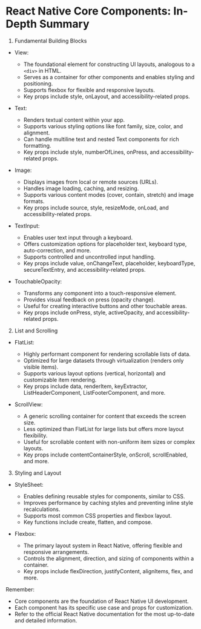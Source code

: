 # React Native Core Components: In-Depth Summary

1. Fundamental Building Blocks

- View:
  - The foundational element for constructing UI layouts, analogous to a `<div>` in HTML.
  - Serves as a container for other components and enables styling and positioning.
  - Supports flexbox for flexible and responsive layouts.
  - Key props include style, onLayout, and accessibility-related props.

- Text:
  - Renders textual content within your app.
  - Supports various styling options like font family, size, color, and alignment.
  - Can handle multiline text and nested Text components for rich formatting.
  - Key props include style, numberOfLines, onPress, and accessibility-related props.

- Image:
  - Displays images from local or remote sources (URLs).
  - Handles image loading, caching, and resizing.
  - Supports various content modes (cover, contain, stretch) and image formats.
  - Key props include source, style, resizeMode, onLoad, and accessibility-related props.

- TextInput:
  - Enables user text input through a keyboard.
  - Offers customization options for placeholder text, keyboard type, auto-correction, and more.
  - Supports controlled and uncontrolled input handling.
  - Key props include value, onChangeText, placeholder, keyboardType, secureTextEntry, and accessibility-related props.

- TouchableOpacity:
  - Transforms any component into a touch-responsive element.
  - Provides visual feedback on press (opacity change).
  - Useful for creating interactive buttons and other touchable areas.
  - Key props include onPress, style, activeOpacity, and accessibility-related props.

2. List and Scrolling

- FlatList:
  - Highly performant component for rendering scrollable lists of data.
  - Optimized for large datasets through virtualization (renders only visible items).
  - Supports various layout options (vertical, horizontal) and customizable item rendering.
  - Key props include data, renderItem, keyExtractor, ListHeaderComponent, ListFooterComponent, and more.

- ScrollView:
  - A generic scrolling container for content that exceeds the screen size.
  - Less optimized than FlatList for large lists but offers more layout flexibility.
  - Useful for scrollable content with non-uniform item sizes or complex layouts.
  - Key props include contentContainerStyle, onScroll, scrollEnabled, and more.

3. Styling and Layout

- StyleSheet:
  - Enables defining reusable styles for components, similar to CSS.
  - Improves performance by caching styles and preventing inline style recalculations.
  - Supports most common CSS properties and flexbox layout.
  - Key functions include create, flatten, and compose.

- Flexbox:
  - The primary layout system in React Native, offering flexible and responsive arrangements.
  - Controls the alignment, direction, and sizing of components within a container.
  - Key props include flexDirection, justifyContent, alignItems, flex, and more.

Remember:

- Core components are the foundation of React Native UI development.
- Each component has its specific use case and props for customization.
- Refer to the official React Native documentation for the most up-to-date and detailed information.
